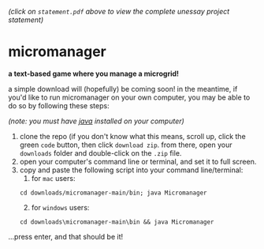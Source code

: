 *(click on `statement.pdf` above to view the complete unessay project statement)*

# micromanager

**a text-based game where you manage a microgrid!**

a simple download will (hopefully) be coming soon! in the meantime, if you'd like to run micromanager on your own computer, you may be able to do so by following these steps:

_(note: you must have [java](https://www.java.com/en/download/help/download_options.html) installed on your computer)_

1. clone the repo (if you don't know what this means, scroll up, click the green `code` button, then click `download zip`. from there, open your `downloads` folder and double-click on the `.zip` file.
2. open your computer's command line or terminal, and set it to full screen.
3. copy and paste the following script into your command line/terminal:
   1. for `mac` users:
   ```
   cd downloads/micromanager-main/bin; java Micromanager
   ```
   2. for `windows` users:
   ```
   cd downloads\micromanager-main\bin && java Micromanager
   ```

...press enter, and that should be it!
